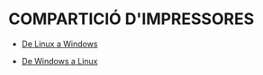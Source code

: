 # COMPARTICIÓ D'IMPRESSORES

- [De Linux a Windows](./Compartir%20una%20impressora%20de%20Linux%20a%20Windows/)

- [De Windows a Linux](impressora_windows_linux.md)
